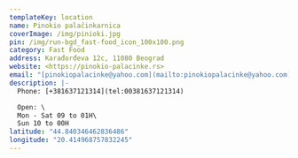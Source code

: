 ```yaml
---
templateKey: location
name: Pinokio palačinkarnica
coverImage: /img/pinioki.jpg
pin: /img/run-bgd_fast-food_icon_100x100.png
category: Fast Food
address: Karađorđeva 12c, 11080 Beograd
website: <https://pinokio-palacinke.rs>
email: "[pinokiopalacinke@yahoo.com](mailto:pinokiopalacinke@yahoo.com)"
description: |-
  Phone: [+381637121314](tel:00381637121314)

  Open: \
  Mon - Sat 09 to 01H\
  Sun 10 to 00H
latitude: "44.840346462836486"
longitude: "20.414968757832245"
---
```

